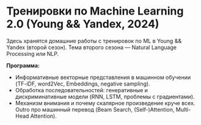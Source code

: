 # Тренировки по Machine Learning 2.0 (Young && Yandex, 2024)

Здесь хранятся домашние работы с тренировок по ML в Young && Yandex (второй сезон). Тема второго сезона — Natural Language Processing или NLP.

**Программа:**
- Информативные векторные представления в машинном обучении (TF-iDF, word2Vec, Embeddings, negative sampling).
- Обработка последовательностей: генеративные и дискриминативные модели (RNN, LSTM, проблемы с градиентами).
- Механизм внимания и почему скалярное произведение круче всех. Outro про машинный перевод (Beam Search, (Self-)Attention, Multi-Head Attention).
